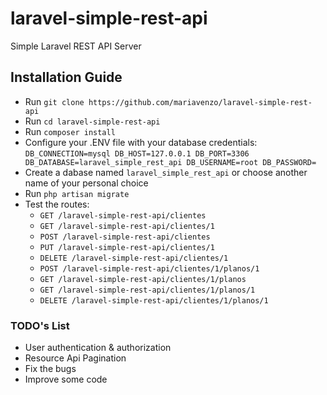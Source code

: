 # laravel-simple-rest-api
Simple Laravel REST API Server

## Installation Guide
- Run `git clone https://github.com/mariavenzo/laravel-simple-rest-api`
- Run `cd laravel-simple-rest-api`
- Run `composer install`
- Configure your .ENV file with your database credentials: `
DB_CONNECTION=mysql
DB_HOST=127.0.0.1
DB_PORT=3306
DB_DATABASE=laravel_simple_rest_api
DB_USERNAME=root
DB_PASSWORD=
`
- Create a dabase named `laravel_simple_rest_api` or choose another name of your personal choice
- Run `php artisan migrate`
- Test the routes:
  -  `GET /laravel-simple-rest-api/clientes`
  - `GET /laravel-simple-rest-api/clientes/1`
  - `POST /laravel-simple-rest-api/clientes`
  - `PUT /laravel-simple-rest-api/clientes/1`
  - `DELETE /laravel-simple-rest-api/clientes/1`
  - `POST /laravel-simple-rest-api/clientes/1/planos/1`
  - `GET /laravel-simple-rest-api/clientes/1/planos`
  - `GET /laravel-simple-rest-api/clientes/1/planos/1`
  - `DELETE /laravel-simple-rest-api/clientes/1/planos/1`

### TODO's List
- User authentication & authorization
- Resource Api Pagination
- Fix the bugs
- Improve some code
